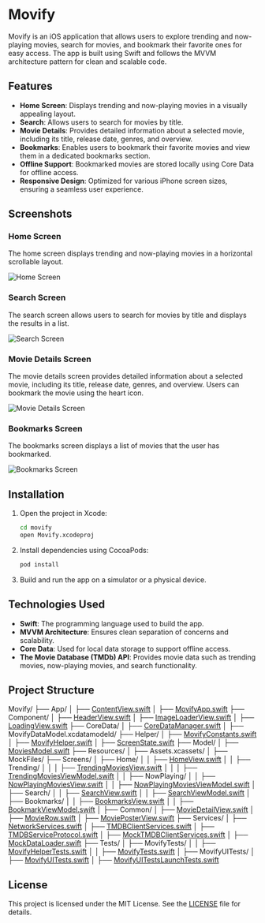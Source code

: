 # Movify

Movify is an iOS application that allows users to explore trending and now-playing movies, search for movies, and bookmark their favorite ones for easy access. The app is built using Swift and follows the MVVM architecture pattern for clean and scalable code.

## Features

- **Home Screen**: Displays trending and now-playing movies in a visually appealing layout.
- **Search**: Allows users to search for movies by title.
- **Movie Details**: Provides detailed information about a selected movie, including its title, release date, genres, and overview.
- **Bookmarks**: Enables users to bookmark their favorite movies and view them in a dedicated bookmarks section.
- **Offline Support**: Bookmarked movies are stored locally using Core Data for offline access.
- **Responsive Design**: Optimized for various iPhone screen sizes, ensuring a seamless user experience.

## Screenshots

### Home Screen
The home screen displays trending and now-playing movies in a horizontal scrollable layout.

![Home Screen](Screens/Home_Screen.png)

### Search Screen
The search screen allows users to search for movies by title and displays the results in a list.

![Search Screen](Screens/Search_Screen.png)

### Movie Details Screen
The movie details screen provides detailed information about a selected movie, including its title, release date, genres, and overview. Users can bookmark the movie using the heart icon.

![Movie Details Screen](Screens/Movie_Detail_Screen.png)

### Bookmarks Screen
The bookmarks screen displays a list of movies that the user has bookmarked.

![Bookmarks Screen](Screens/BookMark_Screen.png)

## Installation

1. Open the project in Xcode:
    ```bash
    cd movify
    open Movify.xcodeproj
    ```
2. Install dependencies using CocoaPods:
    ```bash
    pod install
    ```
3. Build and run the app on a simulator or a physical device.

## Technologies Used

- **Swift**: The programming language used to build the app.
- **MVVM Architecture**: Ensures clean separation of concerns and scalability.
- **Core Data**: Used for local data storage to support offline access.
- **The Movie Database (TMDb) API**: Provides movie data such as trending movies, now-playing movies, and search functionality.

## Project Structure

Movify/
├── App/
│   ├── [ContentView.swift](http://_vscodecontentref_/0)
│   ├── [MovifyApp.swift](http://_vscodecontentref_/1)
├── Component/
│   ├── [HeaderView.swift](http://_vscodecontentref_/2)
│   ├── [ImageLoaderView.swift](http://_vscodecontentref_/3)
│   ├── [LoadingView.swift](http://_vscodecontentref_/4)
├── CoreData/
│   ├── [CoreDataManager.swift](http://_vscodecontentref_/5)
│   ├── MovifyDataModel.xcdatamodeld/
├── Helper/
│   ├── [MovifyConstants.swift](http://_vscodecontentref_/6)
│   ├── [MovifyHelper.swift](http://_vscodecontentref_/7)
│   ├── [ScreenState.swift](http://_vscodecontentref_/8)
├── Model/
│   ├── [MoviesModel.swift](http://_vscodecontentref_/9)
├── Resources/
│   ├── Assets.xcassets/
│   ├── MockFiles/
├── Screens/
│   ├── Home/
│   │   ├── [HomeView.swift](http://_vscodecontentref_/10)
│   │   ├── Trending/
│   │   │   ├── [TrendingMoviesView.swift](http://_vscodecontentref_/11)
│   │   │   ├── [TrendingMoviesViewModel.swift](http://_vscodecontentref_/12)
│   │   ├── NowPlaying/
│   │       ├── [NowPlayingMoviesView.swift](http://_vscodecontentref_/13)
│   │       ├── [NowPlayingMoviesViewModel.swift](http://_vscodecontentref_/14)
│   ├── Search/
│   │   ├── [SearchView.swift](http://_vscodecontentref_/15)
│   │   ├── [SearchViewModel.swift](http://_vscodecontentref_/16)
│   ├── Bookmarks/
│   │   ├── [BookmarksView.swift](http://_vscodecontentref_/17)
│   │   ├── [BookmarkViewModel.swift](http://_vscodecontentref_/18)
│   ├── Common/
│       ├── [MovieDetailView.swift](http://_vscodecontentref_/19)
│       ├── [MovieRow.swift](http://_vscodecontentref_/20)
│       ├── [MoviePosterView.swift](http://_vscodecontentref_/21)
├── Services/
│   ├── [NetworkServices.swift](http://_vscodecontentref_/22)
│   ├── [TMDBClientServices.swift](http://_vscodecontentref_/23)
│   ├── [TMDBServiceProtocol.swift](http://_vscodecontentref_/24)
│   ├── [MockTMDBClientServices.swift](http://_vscodecontentref_/25)
│   ├── [MockDataLoader.swift](http://_vscodecontentref_/26)
├── Tests/
│   ├── MovifyTests/
│   │   ├── [MovifyHelperTests.swift](http://_vscodecontentref_/27)
│   │   ├── [MovifyTests.swift](http://_vscodecontentref_/28)
│   ├── MovifyUITests/
│       ├── [MovifyUITests.swift](http://_vscodecontentref_/29)
│       ├── [MovifyUITestsLaunchTests.swift](http://_vscodecontentref_/30)

## License

This project is licensed under the MIT License. See the [LICENSE](LICENSE) file for details.